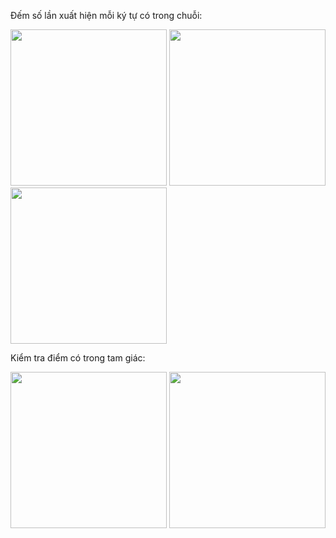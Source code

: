 Đếm số lần xuất hiện mỗi ký tự có trong chuỗi:

<img src="https://github.com/user-attachments/assets/08b1e207-2499-4d83-81be-ddfee8cd9173" width="250" />

<img src="https://github.com/user-attachments/assets/db9bf804-3fb4-4fc6-a3bc-3eced87dd9b4" width="250" />

<img src="https://github.com/user-attachments/assets/ab3b12ae-e6f3-4171-a4d2-5dd7f1402354" width="250" />

Kiểm tra điểm có trong tam giác:

<img src="https://github.com/user-attachments/assets/f5df6a79-9c4a-4721-84f8-aa902a32af32" width="250" />

<img src="https://github.com/user-attachments/assets/4f78b730-d196-4e92-866d-0959dc08ac17" width="250" />

